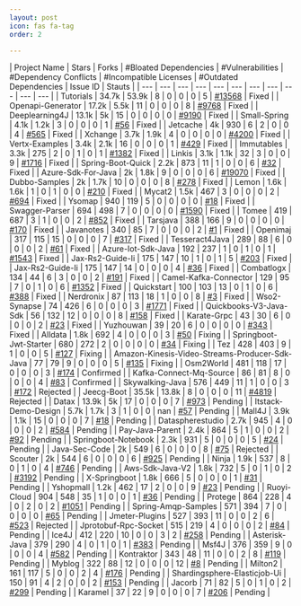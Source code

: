 ```yaml
---
layout: post
icon: fas fa-tag
order: 2

---
```


| Project Name | Stars | Forks | #Bloated Dependencies | #Vulnerabilities | #Dependency Conflicts | #Incompatible Licenses | #Outdated Dependencies | Issue ID | Stauts |
| --- | --- | --- | --- | --- | --- | --- | --- | --- | --- | --- |
| Tutorials | 34.7k | 53.9k | 8 | 0 | 0 | 0 | 5 | [#13568](https://github.com/eugenp/tutorials/pull/13568) | Fixed |
| Openapi-Generator | 17.2k | 5.5k | 11 | 0 | 0 | 0 | 8 | [#9768](https://github.com/OpenAPITools/openapi-generator/pull/9768) | Fixed |
| Deeplearning4J | 13.1k | 5k | 15 | 0 | 0 | 0 | 0 | [#9190](https://github.com/deeplearning4j/deeplearning4j/pull/9190) | Fixed |
| Small-Spring | 4.1k | 1.2k | 3 | 0 | 0 | 0 | 1 | [#56](https://github.com/fuzhengwei/small-spring/pull/56) | Fixed |
| Jetcache | 4k | 930 | 6 | 2 | 0 | 0 | 4 | [#565](https://github.com/alibaba/jetcache/pull/565) | Fixed |
| Xchange | 3.7k | 1.9k | 4 | 0 | 0 | 0 | 0 | [#4200](https://github.com/knowm/XChange/pull/4200) | Fixed |
| Vertx-Examples | 3.4k | 2.1k | 16 | 0 | 0 | 0 | 1 | [#429](https://github.com/vert-x3/vertx-examples/pull/429) | Fixed |
| Immutables | 3.3k | 275 | 2 | 0 | 1 | 0 | 1 | [#1382](https://github.com/immutables/immutables/pull/1382) | Fixed |
| Linkis | 3.1k | 1.1k | 32 | 3 | 0 | 0 | 9 | [#1716](https://github.com/apache/linkis/pull/1716) | Fixed |
| Spring-Boot-Quick | 2.2k | 873 | 11 | 1 | 0 | 0 | 6 | [#32](https://github.com/vector4wang/spring-boot-quick/pull/32) | Fixed |
| Azure-Sdk-For-Java | 2k | 1.8k | 9 | 0 | 0 | 0 | 6 | [#19070](https://github.com/Azure/azure-sdk-for-java/pull/19070) | Fixed |
| Dubbo-Samples | 2k | 1.7k | 10 | 0 | 0 | 0 | 8 | [#278](https://github.com/apache/dubbo-samples/pull/278) | Fixed |
| Lemon | 1.6k | 1.6k | 1 | 0 | 1 | 0 | 0 | [#210](https://github.com/xuhuisheng/lemon/pull/210) | Fixed |
| Mycat2 | 1.5k | 467 | 3 | 0 | 0 | 0 | 2 | [#694](https://github.com/MyCATApache/Mycat2/pull/694) | Fixed |
| Ysomap | 940 | 119 | 5 | 0 | 0 | 0 | 0 | [#18](https://github.com/wh1t3p1g/ysomap/pull/18) | Fixed |
| Swagger-Parser | 694 | 498 | 7 | 0 | 0 | 0 | 0 | [#1590](https://github.com/swagger-api/swagger-parser/pull/1590) | Fixed |
| Tomee | 419 | 687 | 3 | 1 | 0 | 0 | 2 | [#852](https://github.com/apache/tomee/pull/852) | Fixed |
| Tarsjava | 388 | 166 | 9 | 0 | 0 | 0 | 0 | [#170](https://github.com/TarsCloud/TarsJava/pull/170) | Fixed |
| Javanotes | 340 | 85 | 7 | 0 | 0 | 0 | 2 | [#1](https://github.com/niumoo/JavaNotes/pull/1) | Fixed |
| Openimaj | 317 | 115 | 15 | 0 | 0 | 0 | 7 | [#317](https://github.com/openimaj/openimaj/pull/317) | Fixed |
| Tesseract4Java | 289 | 88 | 6 | 0 | 0 | 0 | 2 | [#61](https://github.com/tesseract4java/tesseract4java/pull/61) | Fixed |
| Azure-Iot-Sdk-Java | 192 | 237 | 1 | 0 | 1 | 0 | 1 | [#1543](https://github.com/Azure/azure-iot-sdk-java/pull/1543) | Fixed |
| Jax-Rs2-Guide-Ii | 175 | 147 | 10 | 1 | 0 | 1 | 5 | [#203](https://github.com/feuyeux/jax-rs2-guide-II/pull/203) | Fixed |
| Jax-Rs2-Guide-Ii | 175 | 147 | 14 | 0 | 0 | 0 | 4 | [#36](https://github.com/feuyeux/jax-rs2-guide-II/pull/36) | Fixed |
| Combatlogx | 134 | 44 | 6 | 3 | 0 | 0 | 2 | [#191](https://github.com/SirBlobman/CombatLogX/pull/191) | Fixed |
| Camel-Kafka-Connector | 129 | 95 | 7 | 0 | 1 | 0 | 6 | [#1352](https://github.com/apache/camel-kafka-connector/pull/1352) | Fixed |
| Quickstart | 100 | 103 | 13 | 0 | 1 | 0 | 6 | [#388](https://github.com/jbosstm/quickstart/pull/388) | Fixed |
| Nerdronix | 87 | 113 | 18 | 1 | 0 | 0 | 8 | [#3](https://github.com/menacher/nerdronix/pull/3) | Fixed |
| Wso2-Synapse | 74 | 426 | 6 | 0 | 0 | 0 | 3 | [#1771](https://github.com/wso2/wso2-synapse/pull/1771) | Fixed |
| Quickbooks-V3-Java-Sdk | 56 | 132 | 12 | 0 | 0 | 0 | 8 | [#158](https://github.com/intuit/QuickBooks-V3-Java-SDK/pull/158) | Fixed |
| Karate-Grpc | 43 | 30 | 6 | 0 | 0 | 0 | 2 | [#23](https://github.com/pecker-io/karate-grpc/pull/23) | Fixed |
| Yuzhouwan | 39 | 20 | 6 | 0 | 0 | 0 | 0 | [#343](https://github.com/asdf2014/yuzhouwan/pull/343) | Fixed |
| Alldata | 1.8k | 692 | 4 | 0 | 0 | 0 | 3 | [#50](https://github.com/alldatacenter/alldata/pull/50) | Fixing |
| Springboot-Jwt-Starter | 680 | 272 | 2 | 0 | 0 | 0 | 0 | [#34](https://github.com/bfwg/springboot-jwt-starter/pull/34) | Fixing |
| Tez | 428 | 403 | 9 | 1 | 0 | 0 | 5 | [#127](https://github.com/apache/tez/pull/127) | Fixing |
| Amazon-Kinesis-Video-Streams-Producer-Sdk-Java | 77 | 79 | 9 | 0 | 0 | 0 | 5 | [#135](https://github.com/awslabs/amazon-kinesis-video-streams-producer-sdk-java/pull/135) | Fixing |
| Osm2World | 481 | 118 | 17 | 0 | 0 | 0 | 3 | [#174](https://github.com/tordanik/OSM2World/pull/174) | Confirmed |
| Kafka-Connect-Mq-Source | 86 | 81 | 8 | 0 | 0 | 0 | 4 | [#83](https://github.com/ibm-messaging/kafka-connect-mq-source/pull/83) | Confirmed |
| Skywalking-Java | 576 | 449 | 11 | 1 | 0 | 0 | 3 | [#172](https://github.com/apache/skywalking-java/pull/172) | Rejected |
| Jeecg-Boot | 35.5k | 13.8k | 8 | 0 | 0 | 0 | 11 | [#4819](https://github.com/jeecgboot/jeecg-boot/pull/4819) | Rejected |
| Datax | 13.9k | 5k | 17 | 0 | 0 | 0 | 7 | [#973](https://github.com/alibaba/DataX/pull/973) | Pending |
| Itstack-Demo-Design | 5.7k | 1.7k | 3 | 1 | 0 | 0 | nan | [#57](https://github.com/fuzhengwei/itstack-demo-design/pull/57) | Pending |
| Mall4J | 3.9k | 1.1k | 15 | 0 | 0 | 0 | 7 | [#18](https://github.com/gz-yami/mall4j/pull/18) | Pending |
| Dataspherestudio | 2.7k | 945 | 4 | 0 | 0 | 0 | 2 | [#584](https://github.com/WeBankFinTech/DataSphereStudio/pull/584) | Pending |
| Pay-Java-Parent | 2.4k | 864 | 5 | 1 | 0 | 0 | 2 | [#92](https://github.com/egzosn/pay-java-parent/pull/92) | Pending |
| Springboot-Notebook | 2.3k | 931 | 5 | 0 | 0 | 0 | 5 | [#24](https://github.com/chengxy-nds/Springboot-Notebook/pull/24) | Pending |
| Java-Sec-Code | 2k | 549 | 6 | 0 | 0 | 0 | 8 | [#75](https://github.com/JoyChou93/java-sec-code/pull/75) | Rejected |
| Scouter | 2k | 544 | 6 | 0 | 0 | 0 | 6 | [#925](https://github.com/scouter-project/scouter/pull/925) | Pending |
| Ninja | 1.9k | 537 | 8 | 0 | 1 | 0 | 4 | [#746](https://github.com/ninjaframework/ninja/pull/746) | Pending |
| Aws-Sdk-Java-V2 | 1.8k | 732 | 5 | 0 | 1 | 0 | 2 | [#3192](https://github.com/aws/aws-sdk-java-v2/pull/3192) | Pending |
| X-Springboot | 1.8k | 666 | 5 | 0 | 0 | 0 | 1 | [#31](https://github.com/yzcheng90/X-SpringBoot/pull/31) | Pending |
| Yshopmall | 1.2k | 462 | 17 | 2 | 0 | 0 | 9 | [#23](https://github.com/guchengwuyue/yshopmall/pull/23) | Pending |
| Ruoyi-Cloud | 904 | 548 | 35 | 1 | 0 | 0 | 1 | [#36](https://github.com/yangzongzhuan/RuoYi-Cloud/pull/36) | Pending |
| Protege | 864 | 228 | 4 | 0 | 2 | 0 | 2 | [#1051](https://github.com/protegeproject/protege/pull/1051) | Pending |
| Spring-Amqp-Samples | 571 | 394 | 7 | 0 | 0 | 0 | 0 | [#65](https://github.com/spring-projects/spring-amqp-samples/pull/65) | Pending |
| Jmeter-Plugins | 527 | 393 | 11 | 0 | 0 | 2 | 6 | [#523](https://github.com/undera/jmeter-plugins/pull/523) | Rejected |
| Jprotobuf-Rpc-Socket | 515 | 219 | 4 | 0 | 0 | 0 | 2 | [#84](https://github.com/baidu/Jprotobuf-rpc-socket/pull/84) | Pending |
| Ice4J | 412 | 220 | 10 | 0 | 0 | 3 | 2 | [#258](https://github.com/jitsi/ice4j/pull/258) | Pending |
| Asterisk-Java | 379 | 290 | 4 | 0 | 1 | 0 | 1 | [#383](https://github.com/asterisk-java/asterisk-java/pull/383) | Pending |
| Msf4J | 376 | 359 | 9 | 0 | 0 | 0 | 4 | [#582](https://github.com/wso2/msf4j/pull/582) | Pending |
| Kontraktor | 343 | 48 | 11 | 0 | 0 | 2 | 8 | [#119](https://github.com/RuedigerMoeller/kontraktor/pull/119) | Pending |
| Myblog | 322 | 88 | 12 | 0 | 0 | 0 | 12 | [#8](https://github.com/xiongsihao/myblog/pull/8) | Pending |
| Milton2 | 161 | 117 | 5 | 0 | 0 | 2 | 4 | [#176](https://github.com/miltonio/milton2/pull/176) | Pending |
| Shardingsphere-Elasticjob-Ui | 150 | 91 | 4 | 2 | 0 | 0 | 2 | [#153](https://github.com/apache/shardingsphere-elasticjob-ui/pull/153) | Pending |
| Jacorb | 71 | 82 | 5 | 0 | 1 | 0 | 2 | [#299](https://github.com/JacORB/JacORB/pull/299) | Pending |
| Karamel | 37 | 22 | 9 | 0 | 0 | 0 | 7 | [#206](https://github.com/karamelchef/karamel/pull/206) | Pending |
